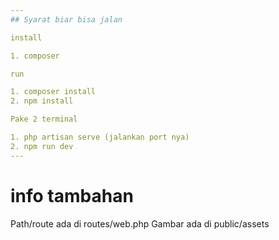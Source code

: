 ```yaml
---
## Syarat biar bisa jalan

install

1. composer

run

1. composer install
2. npm install

Pake 2 terminal

1. php artisan serve (jalankan port nya)
2. npm run dev
---
```


# info tambahan

Path/route ada di routes/web.php
Gambar ada di public/assets

